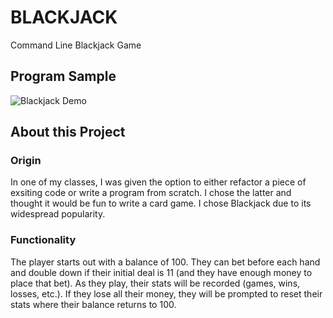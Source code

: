 # BLACKJACK
Command Line Blackjack Game

## Program Sample
![Blackjack Demo](Blackjack.gif)

## About this Project
### Origin
In one of my classes, I was given the option to either refactor a piece of exsiting code or write a program from scratch.  I chose the latter and thought it would be fun to write a card game.  I chose Blackjack due to its widespread popularity.

### Functionality
The player starts out with a balance of 100.  They can bet before each hand and double down if their initial deal is 11 (and they have enough money to place that bet).  As they play, their stats will be recorded (games, wins, losses, etc.).  If they lose all their money, they will be prompted to reset their stats where their balance returns to 100.
